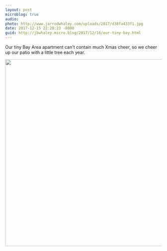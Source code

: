 ```yaml
---
layout: post
microblog: true
audio: 
photo: http://www.jarrodwhaley.com/uploads/2017/d38fa433f1.jpg
date: 2017-12-15 22:28:23 -0800
guid: http://jbwhaley.micro.blog/2017/12/16/our-tiny-bay.html
---
```

Our tiny Bay Area apartment can't contain much Xmas cheer, so we cheer up our patio with a little tree each year.

<img src="http://www.jarrodwhaley.com/uploads/2017/d38fa433f1.jpg" width="600" height="600" />
